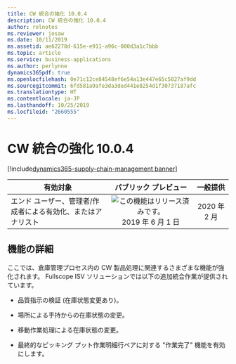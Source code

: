 ```yaml
---
title: CW 統合の強化 10.0.4
description: CW 統合の強化 10.0.4
author: relnotes
ms.reviewer: josaw
ms.date: 10/11/2019
ms.assetid: ae62278d-615e-e911-a96c-000d3a1c7bbb
ms.topic: article
ms.service: business-applications
ms.author: perlynne
dynamics365pdf: true
ms.openlocfilehash: 0e71c12ce84548ef6e54a13e447e65c5027af9dd
ms.sourcegitcommit: 6fd581a9afe3da3ded441e8254d1f30737187afc
ms.translationtype: HT
ms.contentlocale: ja-JP
ms.lasthandoff: 10/25/2019
ms.locfileid: "2660555"
---
```

# <a name="further-catch-weight-integration-1004"></a>CW 統合の強化 10.0.4
[!include[dynamics365-supply-chain-management banner](../includes/dynamics365-supply-chain-management.md)]

| 有効対象    |  パブリック プレビュー | 一般提供 | 
| ---------- | :----------: |:----------: |
|エンド ユーザー、管理者/作成者による有効化、またはアナリスト|![この機能はリリース済みです。](/dynamics365-release-plan/media/green-checkmark.png "この機能はリリース済みです。") 2019 年 6 月 1 日| 2020 年 2 月|






## <a name="feature-details"></a>機能の詳細
<!--feature detail start -->
ここでは、倉庫管理プロセス内の CW 製品処理に関連するさまざまな機能が強化されます。 Fullscope ISV ソリューションでは以下の追加統合作業が提供されています。

-   品質指示の検証 (在庫状態変更あり)。

-   場所による手持からの在庫状態の変更。

-   移動作業処理による在庫状態の変更。

-    最終的なピッキング プット作業明細行ペアに対する "作業完了" 機能を有効にします。
<!--feature detail end -->









